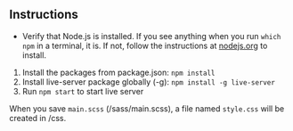 ## Instructions
+ Verify that Node.js is installed. If you see anything when you run `which npm` in a terminal, it is. If not, follow the instructions at [nodejs.org](https://nodejs.org/en/) to install.
1. Install the packages from package.json: `npm install`
2. Install live-server package globally (-g): `npm install -g live-server`
3. Run `npm start` to start live server

When you save `main.scss` (/sass/main.scss), a file named `style.css` will be created in /css.